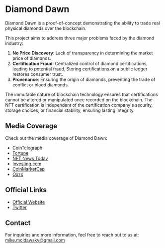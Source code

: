 # Diamond Dawn

Diamond Dawn is a proof-of-concept demonstrating the ability to trade real physical diamonds over the blockchain. 

This project aims to address three major problems faced by the diamond industry:
1. **No Price Discovery**: Lack of transparency in determining the market price of diamonds.
2. **Certification Fraud**: Centralized control of diamond certifications, leading to potential fraud. Storing certifications on a public ledger restores consumer trust.
3. **Provenance**: Ensuring the origin of diamonds, preventing the trade of conflict or blood diamonds.

The immutable nature of blockchain technology ensures that certifications cannot be altered or manipulated once recorded on the blockchain. The NFT certification is independent of the certification company's security, storage choices, or financial stability, ensuring lasting integrity.

## Media Coverage

Check out the media coverage of Diamond Dawn:

- [CoinTelegraph](https://drive.google.com/drive/u/0/folders/1e3PWALdBKluT4nzGk3H6o8hdslF-99Lh)
- [Fortune](https://fortune.com/crypto/2022/12/09/this-week-in-the-metaverse-alameda-research-ceo-reportedly-spotted-china-nfts-atlanta-braves-metaverse/)
- [NFT News Today](https://nftnewstoday.com/2022/12/11/diamond-nft-and-blockchain-certification/)
- [Investing.com](https://www.investing.com/news/cryptocurrency-news/nfts-could-help-solve-diamond-certification-fraud-2961569)
- [CoinMarketCap](https://coinmarketcap.com/community/articles/639d8e9ba9652350656a2720/)
- [Oxzx](https://0xzx.com/2022120921132947782.html)

## Official Links

- [Official Website](https://www.diamonddawn.art/)
- [Twitter](https://twitter.com/DiamondDawnNFT)

## Contact

For inquiries and more information, feel free to reach out to us at: 
[mike.moldawsky@gmail.com](mailto:mike.moldawsky@gmail.com)
